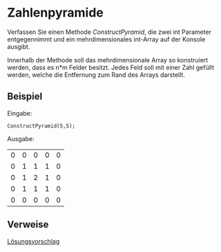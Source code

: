 # Zahlenpyramide
Verfassen Sie einen Methode *ConstructPyramid*, die zwei int Parameter entgegennimmt und ein mehrdimensionales int-Array auf der Konsole ausgibt.

Innerhalb der Methode soll das mehrdimensionale Array so konstruiert werden, dass es n*m Felder besitzt. Jedes Feld soll mit einer Zahl gefüllt werden, welche die Entfernung zum Rand des Arrays darstellt.

## Beispiel
Eingabe:

    ConstructPyramid(5,5);

Ausgabe:

<table><tr><td>0</td><td>0</td><td>0</td><td>0</td><td>0</td></tr><tr><td>0</td><td>1</td><td>1</td><td>1</td><td>0</td></tr><tr><td>0</td><td>1</td><td>2</td><td>1</td><td>0</td></tr><tr><td>0</td><td>1</td><td>1</td><td>1</td><td>0</td></tr><tr><td>0</td><td>0</td><td>0</td><td>0</td><td>0</td></tr></table>



## Verweise
[Lösungsvorschlag](https://gist.github.com/gsoTH/1f82f34b44f762924135d24867d521f4)
